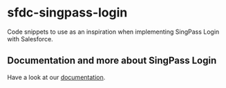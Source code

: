 # sfdc-singpass-login

Code snippets to use as an inspiration when implementing SingPass Login with Salesforce.

## Documentation and more about SingPass Login

Have a look at our [documentation](https://developer.salesforce.com/tools/vscode/en/user-guide/development-models).
